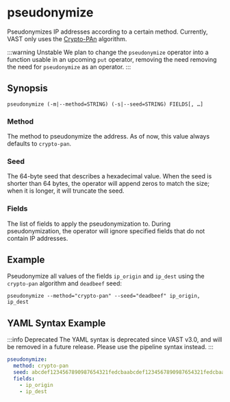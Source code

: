 # pseudonymize

Pseudonymizes IP addresses according to a certain method. Currently, VAST only
uses the [Crypto-PAn](https://en.wikipedia.org/wiki/Crypto-PAn) algorithm.

:::warning Unstable
We plan to change the `pseudonymize` operator into a function usable in an
upcoming `put` operator, removing the need removing the need for `pseudonymize`
as an operator.
:::

## Synopsis

```
pseudonymize (-m|--method=STRING) (-s|--seed=STRING) FIELDS[, …]
```

### Method

The method to pseudonymize the address. As of now, this value always defaults to
`crypto-pan`.

### Seed

The 64-byte seed that describes a hexadecimal value. When the seed is shorter
than 64 bytes, the operator will append zeros to match the size; when it is
longer, it will truncate the seed.

### Fields

The list of fields to apply the pseudonymization to. During pseudonymization,
the operator will ignore specified fields that do not contain IP addresses.

## Example

Pseudonymize all values of the fields `ip_origin` and `ip_dest` using the
`crypto-pan` algorithm and `deadbeef` seed:

```
pseudonymize --method="crypto-pan" --seed="deadbeef" ip_origin, ip_dest
```

## YAML Syntax Example

:::info Deprecated
The YAML syntax is deprecated since VAST v3.0, and will be removed in a future
release. Please use the pipeline syntax instead.
:::

```yaml
pseudonymize:
  method: crypto-pan
  seed: abcdef1234567890987654321fedcbaabcdef1234567890987654321fedcbaab
  fields:
    - ip_origin
    - ip_dest
```
